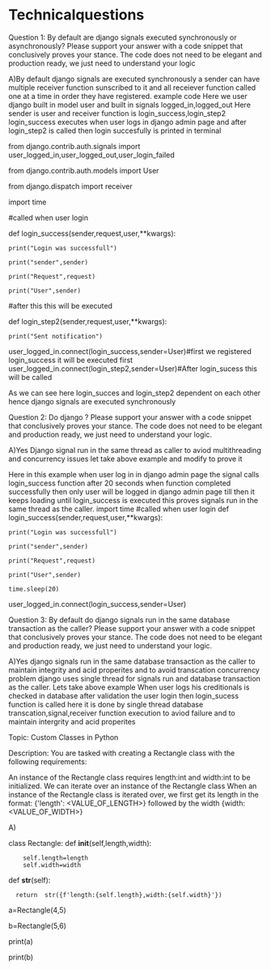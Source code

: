 # Technicalquestions
Question 1: By default are django signals executed synchronously or asynchronously? Please support your answer with a code snippet that conclusively proves your stance. The code does not need to be elegant and production ready, we just need to understand your logic

A)By default  django signals are  executed synchronously a sender can have multiple receiver function sunscribed to it and all receiever function called one at a time in order they have registered.
example code
Here we user django built in model user and built in signals logged_in,logged_out
Here sender is user and receiver function is login_success,login_step2 
login_success executes when user logs in django admin page and after login_step2 is called then login succesfully is printed in  terminal

from django.contrib.auth.signals import user_logged_in,user_logged_out,user_login_failed

from django.contrib.auth.models import User

from django.dispatch import receiver

import time

#called when user login 


def login_success(sender,request,user,**kwargs):
   
    print("Login was successfull")
    
    print("sender",sender)
    
    print("Request",request)
    
    print("User",sender)

#after this this will be executed

def login_step2(sender,request,user,**kwargs):
    
    print("Sent notification")

user_logged_in.connect(login_success,sender=User)#first we registered login_success it will be executed first
user_logged_in.connect(login_step2,sender=User)#After login_sucess this will be called

As we can see here login_succes and login_step2 dependent on each other hence django signals are executed synchronously

Question 2: Do django  ? Please support your answer with a code snippet that conclusively proves your stance. The code does not need to be elegant and production ready, we just need to understand your logic.

A)Yes Django signal run in the same thread as caller to aviod multithreading and concurrency issues let take above example and modify to prove it

Here in this example when user log in in django admin page the signal calls login_success function after 20 seconds when function completed successfully then only user will be logged in django admin page till then it keeps loading until login_success  is executed this proves signals run in the same thread as the caller.
import time
#called when user login 
def login_success(sender,request,user,**kwargs):

    print("Login was successfull")
    
    print("sender",sender)
    
    print("Request",request)
    
    print("User",sender)
    
    time.sleep(20)
user_logged_in.connect(login_success,sender=User)

Question 3: By default do django signals run in the same database transaction as the caller? Please support your answer with a code snippet that conclusively proves your stance. The code does not need to be elegant and production ready, we just need to understand your logic.

A)Yes django signals run in the same database transaction as the caller to maintain integrity and acid properites and to avoid transcation concurrency problem django uses single thread for signals run  and database transaction as the caller.
Lets  take above example
When user logs his creditionals is checked in database after validation the user login then login_sucess function is called here it is done by single thread database transcation,signal,receiver function execution to aviod failure and to maintain intergrity and acid properites

Topic: Custom Classes in Python

Description: You are tasked with creating a Rectangle class with the following requirements:

An instance of the Rectangle class requires length:int and width:int to be initialized.
We can iterate over an instance of the Rectangle class 
When an instance of the Rectangle class is iterated over, we first get its length in the format: {'length': <VALUE_OF_LENGTH>} followed by the width {width: <VALUE_OF_WIDTH>}

A)

class Rectangle:
   def __init__(self,length,width):
   
        self.length=length
        self.width=width

  
   def __str__(self):
   
      return  str({f'length:{self.length},width:{self.width}'})

a=Rectangle(4,5)

b=Rectangle(5,6)

print(a)

print(b)

